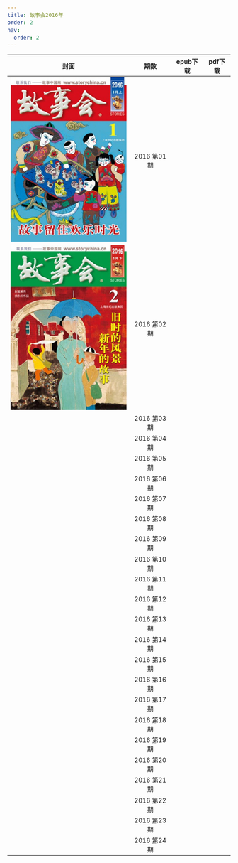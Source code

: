 ```yaml
---
title: 故事会2016年
order: 2
nav:
  order: 2
---
```

| 封面 |    期数    | epub下载 | pdf下载 |
| :--: | :---------: | -------- | ------- |
|  ![img](../../../public/images/gushihui/gsh2016/gsh201601.jpg)   | 2016 第01期 |          |         |
|  ![img](../../../public/images/gushihui/gsh2016/gsh201602.jpg)  | 2016 第02期 |          |         |
|      | 2016 第03期 |          |         |
|      | 2016 第04期 |          |         |
|      | 2016 第05期 |          |         |
|      | 2016 第06期 |          |         |
|      | 2016 第07期 |          |         |
|      | 2016 第08期 |          |         |
|      | 2016 第09期 |          |         |
|      | 2016 第10期 |          |         |
|      | 2016 第11期 |          |         |
|      | 2016 第12期 |          |         |
|      | 2016 第13期 |          |         |
|      | 2016 第14期 |          |         |
|      | 2016 第15期 |          |         |
|      | 2016 第16期 |          |         |
|      | 2016 第17期 |          |         |
|      | 2016 第18期 |          |         |
|      | 2016 第19期 |          |         |
|      | 2016 第20期 |          |         |
|      | 2016 第21期 |          |         |
|      | 2016 第22期 |          |         |
|      | 2016 第23期 |          |         |
|      | 2016 第24期 |          |         |
